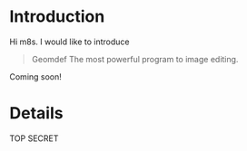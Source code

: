 # Introduction #

Hi m8s. I would like to introduce
> Geomdef
The most powerful program to image editing.

Coming soon!

# Details #

TOP SECRET